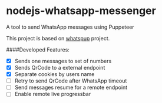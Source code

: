 # nodejs-whatsapp-messenger
A tool to send WhatsApp messages using Puppeteer

This project is based on [whatspup](https://github.com/sarfraznawaz2005/whatspup) project.

####Developed Features:
  - [x] Sends one messages to set of numbers
  - [x] Sends QrCode to a external endpoint
  - [x] Separate cookies by users name
  - [ ] Retry to send QrCode after WhatsApp timeout
  - [ ] Send messages resume for a remote endpoint
  - [ ] Enable remote live progressbar
